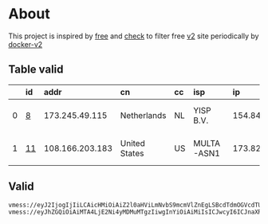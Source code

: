 
# About

This project is inspired by [free](https://github.com/freefq/free) and [check](https://github.com/yeahwu/check) to filter free [v2](https://github.com/v2fly/v2ray-core) site periodically by [docker-v2](https://hub.docker.com/r/v2ray/official)

    

## Table valid
|    | id                   | addr            | cn            | cc   | isp        | ip            | chatgpt          |
|---:|:---------------------|:----------------|:--------------|:-----|:-----------|:--------------|:-----------------|
|  0 | [8](config/8.json)   | 173.245.49.115  | Netherlands   | NL   | YISP B.V.  | 154.84.1.197  | Yes (Region: NL) |
|  1 | [11](config/11.json) | 108.166.203.183 | United States | US   | MULTA-ASN1 | 173.82.156.42 | Yes (Region: US) |

## Valid
```
vmess://eyJ2IjogIjIiLCAicHMiOiAiZ2l0aHViLmNvbS9mcmVlZnEgLSBcdTdmOGVcdTU2ZmRcdTVmMTdcdTU0MDlcdTVjM2NcdTRlOWFcdTVkZGVcdTk2M2ZcdTRlYzBcdTY3MmNOViBORVhUXHU2NTcwXHU2MzZlXHU0ZTJkXHU1ZmMzIDgiLCAiYWRkIjogIjE3My4yNDUuNDkuMTE1IiwgInBvcnQiOiA4MCwgImlkIjogIjI5ODUzMGRmLTg0MTgtNGJjNi1iZmYyLWVlZWU1OTViZjVjZCIsICJhaWQiOiAwLCAic2N5IjogImF1dG8iLCAibmV0IjogIndzIiwgImhvc3QiOiAieWxrcy52dGNzcy50b3AiLCAicGF0aCI6ICIvcXdlciIsICJ0bHMiOiAiIn0=
vmess://eyJhZGQiOiAiMTA4LjE2Ni4yMDMuMTgzIiwgInYiOiAiMiIsICJwcyI6ICJnaXRodWIuY29tL2ZyZWVmcSAtIFx1N2Y4ZVx1NTZmZFx1NTJhMFx1NTIyOVx1Nzk4Zlx1NWMzY1x1NGU5YVx1NWRkZVx1NmQxYlx1Njc0OVx1NzdmNk1VTFRBQ09NXHU2NTcwXHU2MzZlXHU0ZTJkXHU1ZmMzIDExIiwgInBvcnQiOiA0NDk0NSwgImlkIjogIjI2OGE0OTFiLTc2NGMtNDRkMS04MWE0LTMwZGUxNjEzMDg2NyIsICJhaWQiOiAiNjQiLCAibmV0IjogInRjcCIsICJ0eXBlIjogIiIsICJob3N0IjogIiIsICJwYXRoIjogIi8iLCAidGxzIjogIiJ9
```

